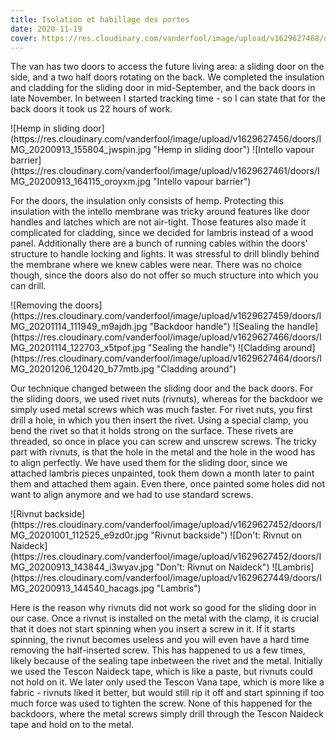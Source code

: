 ```yaml
---
title: Isolation et habillage des portes
date: 2020-11-19
cover: https://res.cloudinary.com/vanderfool/image/upload/v1629627468/doors/combined_doors_auvpyq.jpg
---
```


The van has two doors to access the future living area: a sliding door on the side, and a two half doors rotating on the back.
We completed the insulation and cladding for the sliding door in mid-September, and the back doors in late November.
In between I started tracking time - so I can state that for the back doors it took us 22 hours of work.

<div class="row-image">
![Hemp in sliding door](https://res.cloudinary.com/vanderfool/image/upload/v1629627456/doors/IMG_20200913_155804_jwspin.jpg "Hemp in sliding door")
![Intello vapour barrier](https://res.cloudinary.com/vanderfool/image/upload/v1629627461/doors/IMG_20200913_164115_oroyxm.jpg "Intello vapour barrier")
</div>

For the doors, the insulation only consists of hemp.
Protecting this insulation with the intello membrane was tricky around features like door handles and latches which are not air-tight.
Those features also made it complicated for cladding, since we decided for lambris instead of a wood panel.
Additionally there are a bunch of running cables within the doors' structure to handle locking and lights.
It was stressful to drill blindly behind the membrane where we knew cables were near.
There was no choice though, since the doors also do not offer so much structure into which you can drill.

<div class="row-image">
![Removing the doors](https://res.cloudinary.com/vanderfool/image/upload/v1629627459/doors/IMG_20201114_111949_m9ajdh.jpg "Backdoor handle")
![Sealing the handle](https://res.cloudinary.com/vanderfool/image/upload/v1629627466/doors/IMG_20201114_122703_x5tpof.jpg "Sealing the handle")
![Cladding around](https://res.cloudinary.com/vanderfool/image/upload/v1629627464/doors/IMG_20201206_120420_b77mtb.jpg "Cladding around")
</div>

Our technique changed between the sliding door and the back doors.
For the sliding doors, we used rivet nuts (rivnuts), whereas for the backdoor we simply used metal screws which was much faster.
For rivet nuts, you first drill a hole, in which you then insert the rivet.
Using a special clamp, you bend the rivet so that it holds strong on the surface.
These rivets are threaded, so once in place you can screw and unscrew screws.
The tricky part with rivnuts, is that the hole in the metal and the hole in the wood has to align perfectly.
We have used them for the sliding door, since we attached lambris pieces unpainted, took them down a month later to paint them and attached them again.
Even there, once painted some holes did not want to align anymore and we had to use standard screws.

<div class="row-image">
![Rivnut backside](https://res.cloudinary.com/vanderfool/image/upload/v1629627452/doors/IMG_20201001_112525_e9zd0r.jpg "Rivnut backside")
![Don't: Rivnut on Naideck](https://res.cloudinary.com/vanderfool/image/upload/v1629627452/doors/IMG_20200913_143844_i3wyav.jpg "Don't: Rivnut on Naideck")
![Lambris](https://res.cloudinary.com/vanderfool/image/upload/v1629627449/doors/IMG_20200913_144540_hacags.jpg "Lambris")
</div>

Here is the reason why rivnuts did not work so good for the sliding door in our case.
Once a rivnut is installed on the metal with the clamp, it is crucial that it does not start spinning when you insert a screw in it.
If it starts spinning, the rivnut becomes useless and you will even have a hard time removing the half-inserted screw.
This has happened to us a few times, likely because of the sealing tape inbetween the rivet and the metal.
Initially we used the Tescon Naideck tape, which is like a paste, but rivnuts could not hold on it.
We later only used the Tescon Vana tape, which is more like a fabric - rivnuts liked it better, but would still rip it off and start spinning if too much force was used to tighten the screw.
None of this happened for the backdoors, where the metal screws simply drill through the Tescon Naideck tape and hold on to the metal.
